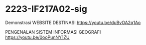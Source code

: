 # 2223-IF217A02-sig

Demonstrasi WEBSITE DESTINASI 
https://youtu.be/duBvOA2q1Ao

PENGENALAN SISTEM INFORMASI GEOGRAFI
https://youtu.be/0ooPunNY1ZU
